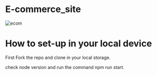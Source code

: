 # E-commerce_site

![ecom](https://github.com/Puneet398/E-commerce_site/assets/121446698/ae434b7d-cee5-4afc-8526-9ec74ca11023)

# How to set-up in your local device
 First Fork the repo and clone in your local storage.

 check node version and run the command npm run start.
 
 
